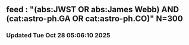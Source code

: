 ## feed : "(abs:JWST OR abs:James Webb) AND (cat:astro-ph.GA OR cat:astro-ph.CO)" N=300
### Updated Tue Oct 28 05:06:10 2025

